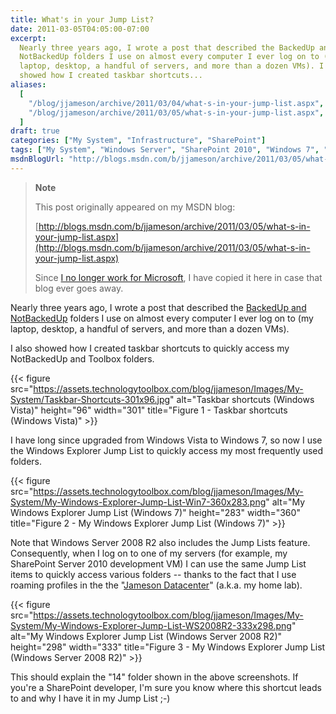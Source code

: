 ```yaml
---
title: What's in your Jump List?
date: 2011-03-05T04:05:00-07:00
excerpt:
  Nearly three years ago, I wrote a post that described the BackedUp and
  NotBackedUp folders I use on almost every computer I ever log on to (my
  laptop, desktop, a handful of servers, and more than a dozen VMs). I also
  showed how I created taskbar shortcuts...
aliases:
  [
    "/blog/jjameson/archive/2011/03/04/what-s-in-your-jump-list.aspx",
    "/blog/jjameson/archive/2011/03/05/what-s-in-your-jump-list.aspx",
  ]
draft: true
categories: ["My System", "Infrastructure", "SharePoint"]
tags: ["My System", "Windows Server", "SharePoint 2010", "Windows 7", "Toolbox"]
msdnBlogUrl: "http://blogs.msdn.com/b/jjameson/archive/2011/03/05/what-s-in-your-jump-list.aspx"
---
```


> **Note**
>
> This post originally appeared on my MSDN blog:
>
> [http://blogs.msdn.com/b/jjameson/archive/2011/03/05/what-s-in-your-jump-list.aspx](http://blogs.msdn.com/b/jjameson/archive/2011/03/05/what-s-in-your-jump-list.aspx)
>
> Since
> [I no longer work for Microsoft](/blog/jjameson/2011/09/02/last-day-with-microsoft),
> I have copied it here in case that blog ever goes away.

Nearly three years ago, I wrote a post that described the
[BackedUp and NotBackedUp](/blog/jjameson/2007/03/22/backedup-and-notbackedup)
folders I use on almost every computer I ever log on to (my laptop, desktop, a
handful of servers, and more than a dozen VMs).

I also showed how I created taskbar shortcuts to quickly access my NotBackedUp
and Toolbox folders.

{{< figure
src="https://assets.technologytoolbox.com/blog/jjameson/Images/My-System/Taskbar-Shortcuts-301x96.jpg"
alt="Taskbar shortcuts (Windows Vista)" height="96" width="301"
title="Figure 1 - Taskbar shortcuts (Windows Vista)" >}}

I have long since upgraded from Windows Vista to Windows 7, so now I use the
Windows Explorer Jump List to quickly access my most frequently used folders.

{{< figure
src="https://assets.technologytoolbox.com/blog/jjameson/Images/My-System/My-Windows-Explorer-Jump-List-Win7-360x283.png"
alt="My Windows Explorer Jump List (Windows 7)" height="283" width="360"
title="Figure 2 - My Windows Explorer Jump List (Windows 7)" >}}

Note that Windows Server 2008 R2 also includes the Jump Lists feature.
Consequently, when I log on to one of my servers (for example, my SharePoint
Server 2010 development VM) I can use the same Jump List items to quickly access
various folders -- thanks to the fact that I use roaming profiles in the the
"[Jameson Datacenter](/blog/jjameson/2009/09/14/the-jameson-datacenter)" (a.k.a.
my home lab).

{{< figure
src="https://assets.technologytoolbox.com/blog/jjameson/Images/My-System/My-Windows-Explorer-Jump-List-WS2008R2-333x298.png"
alt="My Windows Explorer Jump List (Windows Server 2008 R2)" height="298"
width="333"
title="Figure 3 - My Windows Explorer Jump List (Windows Server 2008 R2)" >}}

This should explain the "14" folder shown in the above screenshots. If you're a
SharePoint developer, I'm sure you know where this shortcut leads to and why I
have it in my Jump List ;-)
